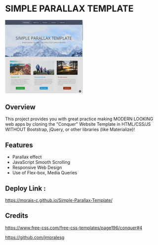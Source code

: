 # SIMPLE PARALLAX TEMPLATE

<img src="./img/Screenshot.png" width=50% height=50%>

## Overview

This project provides you with great practice making MODERN LOOKING web apps by cloning the "Conquer" Website Template in HTML/CSS/JS WITHOUT Bootstrap, jQuery, or other libraries (like Materialize)!

## Features 

* Parallax effect
* JavaScript Smooth Scrolling
* Responsive Web Design 
* Use of Flex-box, Media Queries

## Deploy Link : 

https://morais-c.github.io/Simple-Parallax-Template/

## Credits

https://www.free-css.com/free-css-templates/page196/conquer#4

https://github.com/jmoralesg
